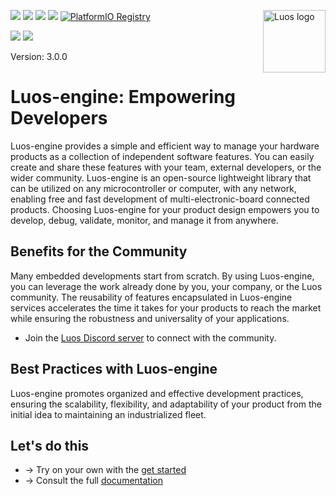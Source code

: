 <a href="https://luos.io"><img src="https://uploads-ssl.webflow.com/601a78a2b5d030260a40b7ad/603e0cc45afbb50963aa85f2_Gif%20noir%20rect.gif" alt="Luos logo" title="Luos-engine" align="right" height="100" /></a>

![](https://github.com/Luos-io/luos_engine/actions/workflows/build.yml/badge.svg)
[![](https://img.shields.io/github/license/Luos-io/luos_engine)](https://github.com/Luos-io/luos_engine/blob/master/LICENSE)
[![](https://img.shields.io/badge/Luos-Documentation-34A3B4)](https://www.luos.io/docs)
[![](http://certified.luos.io)](https://www.luos.io)
[![PlatformIO Registry](https://badges.registry.platformio.org/packages/luos/library/luos_engine.svg)](https://registry.platformio.org/libraries/luos/luos_engine)

[![](https://img.shields.io/discord/902486791658041364?label=Discord&logo=discord&style=social)](http://bit.ly/JoinLuosDiscord)
[![](https://img.shields.io/reddit/subreddit-subscribers/Luos?style=social)](https://www.reddit.com/r/Luos)

Version: 3.0.0

# Luos-engine: Empowering Developers
Luos-engine provides a simple and efficient way to manage your hardware products as a collection of independent software features. You can easily create and share these features with your team, external developers, or the wider community. Luos-engine is an open-source lightweight library that can be utilized on any microcontroller or computer, with any network, enabling free and fast development of multi-electronic-board connected products. Choosing Luos-engine for your product design empowers you to develop, debug, validate, monitor, and manage it from anywhere.

## Benefits for the Community
Many embedded developments start from scratch. By using Luos-engine, you can leverage the work already done by you, your company, or the Luos community. The reusability of features encapsulated in Luos-engine services accelerates the time it takes for your products to reach the market while ensuring the robustness and universality of your applications.

* Join the [Luos Discord server](http://discord.gg/luos) to connect with the community.

## Best Practices with Luos-engine
Luos-engine promotes organized and effective development practices, ensuring the scalability, flexibility, and adaptability of your product from the initial idea to maintaining an industrialized fleet.

## Let's do this​

* → Try on your own with the [get started](https://www.luos.io/tutorials/get-started)
* → Consult the full [documentation](https://www.luos.io/docs)










